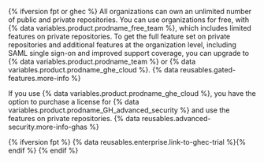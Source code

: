 {% ifversion fpt or ghec %}
All organizations can own an unlimited number of public and private repositories. You can use organizations for free, with {% data variables.product.prodname_free_team %}, which includes limited features on private repositories. To get the full feature set on private repositories and additional features at the organization level, including SAML single sign-on and improved support coverage, you can upgrade to {% data variables.product.prodname_team %} or {% data variables.product.prodname_ghe_cloud %}. {% data reusables.gated-features.more-info %}

If you use {% data variables.product.prodname_ghe_cloud %}, you have the option to purchase a license for {% data variables.product.prodname_GH_advanced_security %} and use the features on private repositories. {% data reusables.advanced-security.more-info-ghas %}

{% ifversion fpt %}
{% data reusables.enterprise.link-to-ghec-trial %}{% endif %}
{% endif %}